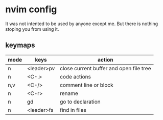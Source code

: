 # nvim config

It was not intented to be used by anyone except me. But there is nothing stoping you from using it.

## keymaps

|mode|keys      |action                                 |
|----|----------|---------------------------------------|
|n   |\<leader>pv|close current buffer and open file tree|
|n   |\<C-.>     |code actions|
|n,v |\<C-/>     |comment line or block|
|n   |\<C-r>     |rename|
|n   |gd        |go to declaration|
|n   |\<leader>fs|find in files|  
